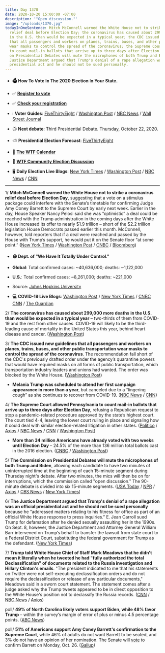 ```yaml
---
title: Day 1370
date: 2020-10-20 15:00:00 -07:00
description: '"Open discussion."'
image: "/uploads/1370.jpg"
todayInOneSentence: Mitch McConnell warned the White House not to strike a coronavirus
  relief deal before Election Day; the coronavirus has caused about 299,000 more deaths
  in the U.S. than would be expected in a typical year; the CDC issued new guidelines
  that all passengers and workers on planes, trains, buses, and other public transportation
  wear masks to control the spread of the coronavirus; the Supreme Court allowed Pennsylvania
  to count mail-in ballots that arrive up to three days after Election Day; the Commission
  on Presidential Debates will mute the microphones of both Trump and Biden; and the
  Justice Department argued that Trump's denial of a rape allegation was an official
  presidential act and he should not be sued personally.
---
```


* #### 🗳 How To Vote In The 2020 Election In Your State.

* ✅ **[Register to vote](https://www.vote.org/register-to-vote/)**

* ✅ **[Check your registration](https://www.vote.org/am-i-registered-to-vote/)**

* ℹ️ **Voter Guides**: [FiveThirtyEight](https://projects.fivethirtyeight.com/how-to-vote-2020/) / [Washington Post](https://www.washingtonpost.com/elections/2020/how-to-vote/) / [NBC News](https://www.nbcnews.com/specials/plan-your-vote-state-by-state-guide-voting-by-mail-early-in-person-voting-election/index.html?cid=bc_npd_nn_ms_np-1_200816) / [Wall Street Journal](https://www.wsj.com/articles/how-to-vote-by-mail-in-every-state-11597840923)

* 📺 **Next debate**: Third Presidential Debate. Thursday, October 22, 2020.

* ⛅️ **Presidential Election Forecast**: [FiveThirtyEight](https://projects.fivethirtyeight.com/2020-election-forecast/)

* 📆 **[The WTF Calendar](https://talk.whatthefuckjusthappenedtoday.com/t/the-wtf-event-calendar/5888)**

* 💬 **[WTF Community Election Discussion](https://talk.whatthefuckjusthappenedtoday.com/t/2020-general-election-trump-vs-biden/5758)**

* 🖥 **Daily Election Live Blogs**: [New York Times](https://www.nytimes.com/live/2020/10/20/us/trump-biden-election?action=click&module=Top%20Stories&pgtype=Homepage) / [Washington Post](https://www.washingtonpost.com/elections/2020/10/20/trump-biden-live-updates/) / [NBC News](https://www.nbcnews.com/politics/2020-election/live-blog/election-live-updates-trump-biden-presidential-campaigns-final-push-n1243927/) / [CNN](https://www.cnn.com/politics/live-news/us-election-news-10-20-2020/index.html)

---

1/ **Mitch McConnell warned the White House not to strike a coronavirus relief deal before Election Day**, suggesting that a vote on a stimulus package could interfere with the Senate’s timetable for confirming Judge Amy Coney Barrett to the Supreme Court by early next week. Earlier in the day, House Speaker Nancy Pelosi said she was “optimistic” a deal could be reached with the Trump administration in the coming days after the White House increased its offer to nearly $1.9 trillion – short of the $2.2 trillion legislation House Democrats passed earlier this month. McConnell, however, told reporters that if a deal were reached and passed by the House with Trump’s support, he would put it on the Senate floor “at some point.” ([New York Times](https://www.nytimes.com/2020/10/20/business/pelosi-mnuchin-stimulus.html) / [Washington Post](https://www.washingtonpost.com/us-policy/2020/10/20/trump-economic-stimulus-pelosi/) / [CNBC](https://www.cnbc.com/2020/10/20/coronavirus-stimulus-update-pelosi-says-relief-deal-with-mnuchin-getting-closer.html) / [Bloomberg](https://www.bloomberg.com/news/articles/2020-10-20/pelosi-says-stimulus-bill-being-written-still-issues-unresolved?srnd=premium&sref=MIBMEEoj))

* #### 😷 Dept. of "We Have It Totally Under Control."

* **Global**: Total confirmed cases: \~40,636,000; deaths: \~1,122,000

* **U.S.**: Total confirmed cases: \~8,261,000; deaths: \~221,000

* Source: [Johns Hopkins University](https://coronavirus.jhu.edu/map.html)

* **💻 COVID-19 Live Blogs**:  [Washington Post](https://www.washingtonpost.com/nation/2020/10/20/coronavirus-covid-live-updates-us/) / [New York Times](https://www.nytimes.com/live/2020/10/20/world/covid-19-coronavirus-updates?action=click&module=Top%20Stories&pgtype=Homepage) / [CNBC](https://www.cnbc.com/2020/10/20/coronavirus-live-updates.html) [CNN](https://www.cnn.com/world/live-news/coronavirus-pandemic-10-20-20-intl/index.html) / [The Guardian](https://www.theguardian.com/us-news/live/2020/oct/20/donald-trump-joe-biden-us-elections-debate-coronavirus-covid-19-fauci-live-updates)

2/ **The coronavirus has caused about 299,000 more deaths in the U.S. than would be expected in a typical year** – two-thirds of them from COVID-19 and the rest from other causes. COVID-19 will likely to be the third-leading cause of mortality in the United States this year, behind heart disease and cancer. ([Washington Post](https://www.washingtonpost.com/health/coronavirus-excess-deaths/2020/10/20/1e1d77c6-12e1-11eb-ba42-ec6a580836ed_story.html))

3/ **The CDC issued new guidelines that all passengers and workers on planes, trains, buses, and other public transportation wear masks to control the spread of the coronavirus**. The recommendation fall short of the CDC's previously drafted order under the agency’s quarantine powers that would have required masks on all forms of public transportation, which transportation industry leaders and unions had wanted. The order was blocked by the White House. ([Washington Post](https://www.washingtonpost.com/health/2020/10/19/cdc-mask-plane-train-bus/))

* **Melania Trump was scheduled to attend her first campaign appearance in more than a year**, but canceled due to a “lingering cough” as she continues to recover from COVID-19. ([NBC News](https://www.nbcnews.com/politics/2020-election/first-lady-melania-trump-returning-campaign-trail-after-lengthy-absence-n1243890) / [CNN](https://www.cnn.com/2020/10/20/politics/melania-trump-campaign-rally/index.html))

4/ **The Supreme Court allowed Pennsylvania to count mail-in ballots that arrive up to three days after Election Day**, refusing a Republican request to stop a pandemic-related procedure approved by the state’s highest court. The court tied 4-4, leaving the lower court ruling in place and signaling how it could deal with similar election-related litigation in other states. ([Politico](https://www.politico.com/news/2020/10/19/supreme-court-declines-to-block-pennsylvania-mail-in-ballot-extension-430244) / [Axios](https://www.axios.com/supreme-court-pennsylvania-mail-in-voting-cd322239-57bb-4bae-aabe-a4116e5bf6d5.html) / [NBC News](https://www.nbcnews.com/politics/2020-election/supreme-court-allows-3-day-extension-pennsylvania-ballot-counting-n1243949) / [CNN](https://www.cnn.com/2020/10/19/politics/pennsylvania-mail-in-voting-supreme-court/index.html) / [Washington Post](https://www.washingtonpost.com/politics/courts_law/supreme-court-pennsylvania-ballots/2020/10/19/4fd106a6-08a6-11eb-a166-dc429b380d10_story.html))

* **More than 34 million Americans have already voted with two weeks until Election Day** – 24.5% of the more than 136 million total ballots cast in the 2016 election. ([CNBC](https://www.cnbc.com/2020/10/20/early-voting-more-than-34-million-americans-have-cast-ballots.html) / [Washington Post](https://www.washingtonpost.com/graphics/2020/elections/early-voting-numbers-so-far/))

5/ **The Commission on Presidential Debates will mute the microphones of both Trump and Biden**, allowing each candidate to have two minutes of uninterrupted time at the beginning of each 15-minute segment during Thursday night's debate. After two minutes, the mics will then be on for interruptions, which the commission called "open discussion." The 90-minute debate is divided into six 15-minute segments. ([USA Today](https://www.usatoday.com/story/news/politics/elections/2020/10/19/presidential-debates-mics-cut-off-under-new-rules-commission/3713658001/) / [NPR](https://www.npr.org/2020/10/19/925605044/candidates-will-have-some-uninterrupted-time-in-final-presidential-debate) / [Axios](https://www.axios.com/mics-muted-presidential-debate-parts-23fabf47-11e4-45e0-8163-f255b04dc738.html) / [CBS News](https://www.cbsnews.com/news/debate-commission-adopts-new-rules-mute-microphones-candidates/) / [New York Times](https://www.nytimes.com/2020/10/19/us/politics/trump-biden-muted-debate.html))

6/ **The Justice Department argued that Trump's denial of a rape allegation was an official presidential act and he should not be sued personally** because he “addressed matters relating to his fitness for office as part of an official White House response to press inquiries.” E. Jean Carroll sued Trump for defamation after he denied sexually assaulting her in the 1990s. On Sept. 8, however, the Justice Department and Attorney General William Barr intervened on Trump’s behalf to transfer the lawsuit from state court to a Federal District Court, substituting the federal government for Trump as the defendant. ([New York Times](https://www.nytimes.com/2020/10/19/nyregion/jean-carroll-trump-rape-lawsuit.html))

7/ **Trump told White House Chief of Staff Mark Meadows that he didn't mean it literally when he tweeted he had "fully authorized the total Declassification" of documents related to the Russia investigation and Hillary Clinton's emails**. "The president indicated to me that his statements on Twitter were not self-executing declassification orders and do not require the declassification or release of any particular documents," Meadows said in a sworn court statement. The statement comes after a judge asked why the Trump tweets appeared to be in direct opposition to the White House's position not to declassify the Russia records. ([CNN](https://www.cnn.com/2020/10/20/politics/meadows-trump-twitter/index.html) / [NBC News](https://www.nbcnews.com/politics/white-house/trump-s-tweet-total-declassification-russia-docs-not-order-white-n1244022) / [Axios](https://www.axios.com/mark-meadows-trump-tweets-russia-25ac5379-c19a-4978-bdd7-ab9577fe800e.html))

poll/ **49% of North Carolina likely voters support Biden, while 48% favor Trump** – within the survey’s margin of error of plus or minus 4.5 percentage points. ([ABC News](https://abcnews.go.com/Politics/coronavirus-concerns-factor-tied-north-carolina-poll/story?id=73670800))

poll/ **51% of Americans support Amy Coney Barrett's confirmation to the Supreme Court**, while 46% of adults do not want Barrett to be seated, and 3% do not have an opinion of her nomination. The Senate will [vote](https://www.axios.com/amy-coney-barrett-confirmation-date-e49e29e8-b52f-4d41-b9f6-a4f305086997.html) to confirm Barrett on Monday, Oct. 26. ([Gallup](https://news.gallup.com/poll/322232/amy-coney-barrett-seated-supreme-court.aspx))
